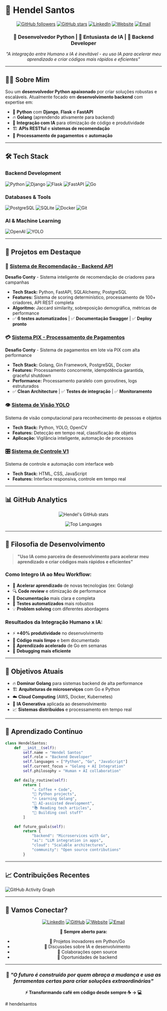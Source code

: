 # 🚀 Hendel Santos

<div align="center">

[![GitHub followers](https://img.shields.io/github/followers/hendelsantos?style=social)](https://github.com/hendelsantos)
[![GitHub stars](https://img.shields.io/github/stars/hendelsantos?style=social)](https://github.com/hendelsantos)
[![LinkedIn](https://img.shields.io/badge/LinkedIn-0077B5?style=for-the-badge&logo=linkedin&logoColor=white)](https://linkedin.com/in/hendelsantos)
[![Website](https://img.shields.io/badge/Website-FF5722?style=for-the-badge&logo=google-chrome&logoColor=white)](https://hendelcode.com.br/)
[![Email](https://img.shields.io/badge/Email-0078D4?style=for-the-badge&logo=microsoft-outlook&logoColor=white)](mailto:hendelosantos@outlook.com)

### 🐍 Desenvolvedor Python | 🤖 Entusiasta de IA | 🚀 Backend Developer

*"A integração entre Humano x IA é inevitável - eu uso IA para acelerar meu aprendizado e criar códigos mais rápidos e eficientes"*

</div>

---

## 👨‍💻 Sobre Mim

Sou um **desenvolvedor Python apaixonado** por criar soluções robustas e escaláveis. Atualmente focado em **desenvolvimento backend** com expertise em:

- 🐍 **Python** com **Django**, **Flask** e **FastAPI**
- 🔥 **Golang** (aprendendo ativamente para backend)
- 🤖 **Integração com IA** para otimização de código e produtividade
- 🏗️ **APIs RESTful** e **sistemas de recomendação**
- 🔄 **Processamento de pagamentos** e **automação**

---

## 🛠️ Tech Stack

### **Backend Development**
![Python](https://img.shields.io/badge/Python-3776AB?style=for-the-badge&logo=python&logoColor=white)
![Django](https://img.shields.io/badge/Django-092E20?style=for-the-badge&logo=django&logoColor=white)
![Flask](https://img.shields.io/badge/Flask-000000?style=for-the-badge&logo=flask&logoColor=white)
![FastAPI](https://img.shields.io/badge/FastAPI-009688?style=for-the-badge&logo=fastapi&logoColor=white)
![Go](https://img.shields.io/badge/Go-00ADD8?style=for-the-badge&logo=go&logoColor=white)

### **Databases & Tools**
![PostgreSQL](https://img.shields.io/badge/PostgreSQL-316192?style=for-the-badge&logo=postgresql&logoColor=white)
![SQLite](https://img.shields.io/badge/SQLite-07405E?style=for-the-badge&logo=sqlite&logoColor=white)
![Docker](https://img.shields.io/badge/Docker-2496ED?style=for-the-badge&logo=docker&logoColor=white)
![Git](https://img.shields.io/badge/Git-F05032?style=for-the-badge&logo=git&logoColor=white)

### **AI & Machine Learning**
![OpenAI](https://img.shields.io/badge/OpenAI-412991?style=for-the-badge&logo=openai&logoColor=white)
![YOLO](https://img.shields.io/badge/YOLO-00FFFF?style=for-the-badge&logo=yolo&logoColor=black)

---

## 🌟 Projetos em Destaque

### 🎯 [Sistema de Recomendação - Backend API](https://github.com/hendelsantos/Backend_API_Recomenda-o)
**Desafio Conty** - Sistema inteligente de recomendação de criadores para campanhas
- **Tech Stack:** Python, FastAPI, SQLAlchemy, PostgreSQL
- **Features:** Sistema de scoring determinístico, processamento de 100+ criadores, API REST completa
- **Algoritmo:** Jaccard similarity, sobreposição demográfica, métricas de performance
- ✅ **6 testes automatizados** | ✅ **Documentação Swagger** | ✅ **Deploy pronto**

### 💳 [Sistema PIX - Processamento de Pagamentos](https://github.com/hendelsantos/PIX)
**Desafio Conty** - Sistema de pagamentos em lote via PIX com alta performance
- **Tech Stack:** Golang, Gin Framework, PostgreSQL, Docker
- **Features:** Processamento concorrente, idempotência garantida, graceful shutdown
- **Performance:** Processamento paralelo com goroutines, logs estruturados
- ✅ **Clean Architecture** | ✅ **Testes de integração** | ✅ **Monitoramento**

### 👁️ [Sistema de Visão YOLO](https://github.com/hendelsantos/SistemaVis-oYolo)
Sistema de visão computacional para reconhecimento de pessoas e objetos
- **Tech Stack:** Python, YOLO, OpenCV
- **Features:** Detecção em tempo real, classificação de objetos
- **Aplicação:** Vigilância inteligente, automação de processos

### 🎛️ [Sistema de Controle V1](https://github.com/hendelsantos/SistemaControleV1)
Sistema de controle e automação com interface web
- **Tech Stack:** HTML, CSS, JavaScript
- **Features:** Interface responsiva, controle em tempo real

---

## 📊 GitHub Analytics

<div align="center">

![Hendel's GitHub stats](https://github-readme-stats.vercel.app/api?username=hendelsantos&show_icons=true&theme=radical)

![Top Languages](https://github-readme-stats.vercel.app/api/top-langs/?username=hendelsantos&layout=compact&theme=radical)

</div>

---

## 🤖 Filosofia de Desenvolvimento

> **"Uso IA como parceira de desenvolvimento para acelerar meu aprendizado e criar códigos mais rápidos e eficientes"**

### Como Integro IA ao Meu Workflow:
- 🚀 **Acelerar aprendizado** de novas tecnologias (ex: Golang)
- 🔍 **Code review** e otimização de performance
- 📝 **Documentação** mais clara e completa
- 🧪 **Testes automatizados** mais robustos
- 💡 **Problem solving** com diferentes abordagens

### Resultados da Integração Humano x IA:
- ⚡ **+40% produtividade** no desenvolvimento
- 🎯 **Código mais limpo** e bem documentado
- 🚀 **Aprendizado acelerado** de Go em semanas
- 🔧 **Debugging mais eficiente**

---

## 🎯 Objetivos Atuais

- 🔥 **Dominar Golang** para sistemas backend de alta performance
- 🏗️ **Arquiteturas de microserviços** com Go e Python
- ☁️ **Cloud Computing** (AWS, Docker, Kubernetes)
- 🤖 **IA Generativa** aplicada ao desenvolvimento
- 📈 **Sistemas distribuídos** e processamento em tempo real

---

## 🌱 Aprendizado Contínuo

```python
class HendelSantos:
    def __init__(self):
        self.name = "Hendel Santos"
        self.role = "Backend Developer"
        self.languages = ["Python", "Go", "JavaScript"]
        self.current_focus = "Golang + AI Integration"
        self.philosophy = "Human + AI collaboration"
        
    def daily_routine(self):
        return [
            "☕ Coffee + Code",
            "🐍 Python projects",
            "🔥 Learning Golang", 
            "🤖 AI-assisted development",
            "📚 Reading tech articles",
            "🚀 Building cool stuff"
        ]
        
    def future_goals(self):
        return {
            "backend": "Microservices with Go",
            "ai": "LLM integration in apps",
            "cloud": "Scalable architectures",
            "community": "Open source contributions"
        }
```

---

## 📈 Contribuições Recentes

![GitHub Activity Graph](https://github-readme-activity-graph.vercel.app/graph?username=hendelsantos&theme=react-dark)

---

## 🤝 Vamos Conectar?

<div align="center">

[![LinkedIn](https://img.shields.io/badge/LinkedIn-0077B5?style=for-the-badge&logo=linkedin&logoColor=white)](https://linkedin.com/in/hendelsantos)
[![GitHub](https://img.shields.io/badge/GitHub-100000?style=for-the-badge&logo=github&logoColor=white)](https://github.com/hendelsantos)
[![Website](https://img.shields.io/badge/Website-FF5722?style=for-the-badge&logo=google-chrome&logoColor=white)](https://hendelcode.com.br/)
[![Email](https://img.shields.io/badge/Email-0078D4?style=for-the-badge&logo=microsoft-outlook&logoColor=white)](mailto:hendelosantos@outlook.com)

**💬 Sempre aberto para:**
- 🚀 Projetos inovadores em Python/Go
- 🤖 Discussões sobre IA e desenvolvimento
- 🔄 Colaborações open source
- 💼 Oportunidades de backend

</div>

---

<div align="center">

### 🌟 *"O futuro é construído por quem abraça a mudança e usa as ferramentas certas para criar soluções extraordinárias"*

**⚡ Transformando café em código desde sempre ☕ → 💻**

</div># hendelsantos
